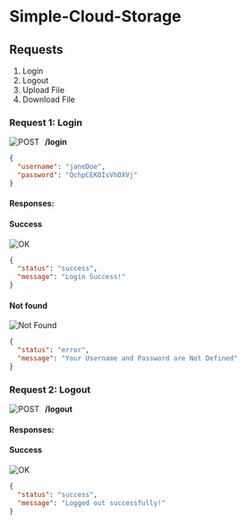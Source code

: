 # Simple-Cloud-Storage

## Requests

1. Login
2. Logout
3. Upload File
4. Download File

### Request 1: Login

![POST](https://badgen.net/badge/Method/POST/yellow)<span style="padding:10px">**/login**</span>

```json
{
  "username": "janeDoe",
  "password": "QchpCEKOIsVhOXVj"
}
```

#### Responses:

#### Success

![OK](https://badgen.net/badge/OK/200/green)

```json
{
  "status": "success",
  "message": "Login Success!"
}
```

#### Not found

![Not Found](https://badgen.net/badge/Not%20Found/404/red)

```json
{
  "status": "error",
  "message": "Your Username and Password are Not Defined"
}
```

### Request 2: Logout

![POST](https://badgen.net/badge/Method/POST/yellow)<span style="padding:10px">**/logout**</span>

#### Responses:

#### Success

![OK](https://badgen.net/badge/OK/200/green)

```json
{
  "status": "success",
  "message": "Logged out successfully!"
}
```
